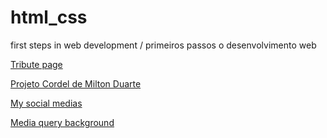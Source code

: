 # html_css
 first steps in web development / primeiros passos o desenvolvimento web
 
 <a href="https://marcioparaujo.github.io./html_css/senna%20tribute/" target="_blank">Tribute page</a>

 <a href="https://marcioparaujo.github.io/html_css/cordel/" target="_blank">Projeto Cordel de Milton Duarte </a>

 <a href="https://marcioparaujo.github.io/html_css/social%20media/" target="_blank">My social medias</a>

 <a href="https://marcioparaujo.github.io/html_css/media%20query/mediaq002/">Media query background</a>
